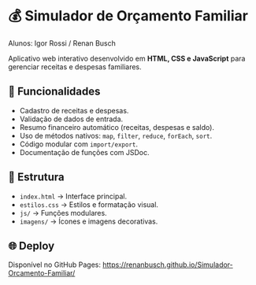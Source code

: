 # 💰 Simulador de Orçamento Familiar

Alunos: Igor Rossi / Renan Busch

Aplicativo web interativo desenvolvido em **HTML, CSS e JavaScript** para gerenciar receitas e despesas familiares.

## 🚀 Funcionalidades
- Cadastro de receitas e despesas.
- Validação de dados de entrada.
- Resumo financeiro automático (receitas, despesas e saldo).
- Uso de métodos nativos: `map`, `filter`, `reduce`, `forEach`, `sort`.
- Código modular com `import/export`.
- Documentação de funções com JSDoc.

## 📂 Estrutura
- `index.html` → Interface principal.
- `estilos.css` → Estilos e formatação visual.
- `js/` → Funções modulares.
- `imagens/` → Ícones e imagens decorativas.

## 🌐 Deploy

Disponível no GitHub Pages: https://renanbusch.github.io/Simulador-Orcamento-Familiar/
